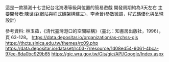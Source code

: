 這是一款猜測十七世紀台北海港等級與位置的簡易遊戲
開發周期約為3天左右
主要開發者:陳世彧(網站與程式碼架構建立)，李承晉(參數微調，程式碼優化與呈現設計)

參考資料:
林玉茹，《清代臺灣港口的空間結構》（臺北：知書房出版社，1996），頁 63-128。
https://data.depositar.io/organization/as-rchss-gis
https://thcts.sinica.edu.tw/themes/rc09.php
https://data.depositar.io/dataset/rc03-7/resource/1d08ed54-9061-4bca-97ee-6da0bc929b65
https://gic.wra.gov.tw/Gis/gic/API/Google/Index.aspx